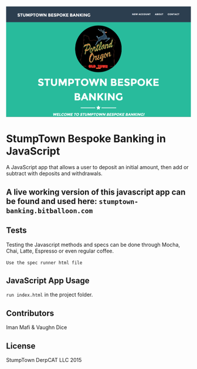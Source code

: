 ![alt tag](https://github.com/imanmafi/bankAccount/blob/master/img/readmegraphic.png)

# StumpTown Bespoke Banking in JavaScript

A JavaScript app that allows a user to deposit an initial amount, then add or subtract with deposits and withdrawals. 
## A live working version of this javascript app can be found and used here: `stumptown-banking.bitballoon.com`

## Tests

Testing the Javascript methods and specs can be done through Mocha, Chai, Latte, Espresso or even regular coffee.

`Use the spec runner html file`

## JavaScript App Usage

`run index.html` in the project folder.

## Contributors
Iman Mafi & Vaughn Dice

## License

StumpTown DerpCAT LLC 2015
